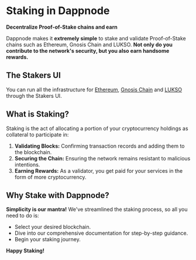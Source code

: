 # Staking in Dappnode

**Decentralize Proof-of-Stake chains and earn**

Dappnode makes it **extremely simple** to stake and validate Proof-of-Stake chains such as Ethereum, Gnosis Chain and LUKSO. **Not only do you contribute to the network's security, but you also earn handsome rewards.**

## The Stakers UI
You can run all the infrastructure for [Ethereum](/docs/user/staking/ethereum/ethereum), [Gnosis Chain](/docs/user/staking/gnosis/gnosis) and [LUKSO](/docs/user/staking/LUKSO/lukso) through the Stakers UI.



## What is Staking?
Staking is the act of allocating a portion of your cryptocurrency holdings as collateral to participate in:
1. **Validating Blocks:** Confirming transaction records and adding them to the blockchain.
2. **Securing the Chain:** Ensuring the network remains resistant to malicious intentions.
3. **Earning Rewards:** As a validator, you get paid for your services in the form of more cryptocurrency.

## Why Stake with Dappnode?
**Simplicity is our mantra!** We've streamlined the staking process, so all you need to do is:
- Select your desired blockchain.
- Dive into our comprehensive documentation for step-by-step guidance.
- Begin your staking journey.

**Happy Staking!**

